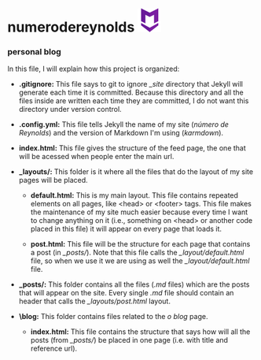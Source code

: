 # numerodereynolds ![alt text](https://github.com/adam-p/markdown-here/raw/master/src/common/images/icon48.png "Logo Title Text 1")
### personal blog

In this file, I will explain how this project is organized:

  - __.gitignore:__ This file says to git to ignore *_site* directory that Jekyll will generate each time it is committed. Because this directory and all the files inside are written each time they are committed, I do not want this directory under version control.
  
  - __.config.yml:__ This file tells Jekyll the name of my site (*número de Reynolds*) and the version of Markdown I'm using (*karmdown*).
  
  - __index.html:__ This file gives the structure of the feed page, the one that will be acessed when people enter the main url.
  
  - __\_layouts/:__ This folder is it where all the files that do the layout of my site pages will be placed.
      
    - __default.html:__ This is my main layout. This file contains repeated elements on all pages, like \<head> or \<footer> tags. This file makes the maintenance of my site much easier because every time I want to change anything on it (i.e., something on \<head> or another code placed in this file) it will appear on every page that loads it.
    
    - __post.html:__ This file will be the structure for each page that contains a post (in *_posts/*). Note that this file calls the *_layout/default.html* file, so when we use it we are using as well the *_layout/default.html* file.
    
   - __\_posts/:__ This folder contains all the files (*.md* files) which are the posts that will appear on the site. Every single *.md* file should contain an header that calls the *\_layouts/post.html* layout.
   
  - __\blog:__ This folder contains files related to the *o blog* page.
    
    - __index.html:__ This file contains the structure that says how will all the posts (from *\_posts/*) be placed in one page (i.e. with title and reference url).
